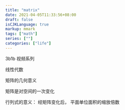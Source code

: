 ```yaml
---
title: "matrix"
date: 2021-04-05T11:33:56+08:00
draft: false
isCJKLanguage: true
markup: mmark
tags: ["math"]
series: [""]
categories: ["life"]
---
```


3b1b 视频系列

线性代数

矩阵的几何意义

矩阵是对空间的一次变化

行列式的意义： 经矩阵变化后， 平面单位面积的缩放倍数


